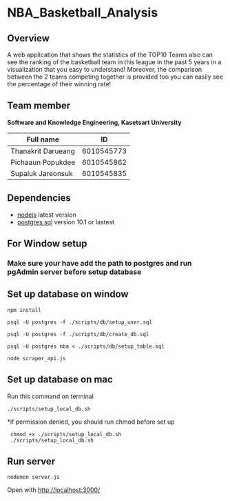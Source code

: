 # NBA_Basketball_Analysis
## Overview 
 A web application that shows the statistics of the TOP10 Teams also can see the ranking of the basketball team in this league in the past 5 years in a visualization that you easy to understand! Moreover, the comparison between the 2 teams competing together is provided too you can easily see the percentage of their winning rate!

## Team member
__Software and Knowledge Engineering, Kasetsart University__

| Full name        | ID           |
| ------------- |:-------------:|
| Thanakrit Darueang| 6010545773 |
| Pichaaun Popukdee | 6010545862  |
| Supaluk Jareonsuk | 6010545835 |


## Dependencies


+ [nodejs](https://nodejs.org/en/download/) latest version
+ [postgres sql](https://nodejs.org/en/download/) version 10.1 or lastest

## For Window setup

<!-- ``` -->
 ### Make sure your have add the path to postgres and run pgAdmin server before setup database
<!-- ``` -->

## Set up database on window

```
npm install
```

```
psql -U postgres -f ./scripts/db/setup_user.sql
```
```
psql -U postgres -f ./scripts/db/create_db.sql
```

```
psql -U postgres nba < ./scripts/db/setup_table.sql
```

```
node scraper_api.js
```



## Set up database on mac

Run this command on terminal
```
./scripts/setup_local_db.sh
```
*if permission denied, you should run chmod before set up
```
 chmod +x ./scripts/setup_local_db.sh
 ./scripts/setup_local_db.sh
```


## Run server
```
nodemon server.js
```
Open with <http://localhost:3000/>


